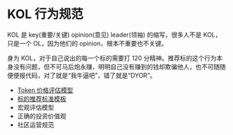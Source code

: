 # KOL 行为规范

KOL 是 key(重要/关键) opinion(意见) leader(领袖) 的缩写，很多人不是 KOL，只是一个 OL，因为他们的 opinion，根本不重要也不关键。

身为 KOL，对于自己说出的每一个标的需要打 120 分精神。推荐标的这个行为本身没有问题，但不可马后炮永赚，明明自己没有赚到的钱却欺骗他人，也不可随随便便报代码，对了就是“我牛逼吧”，错了就是“DYOR”。

-   [Token 价格评估模型](./rating-model/README.md)
-   [标的推荐标准模板](./recommendation-template.md)
-   宏观评估模型
-   正确的投资价值观
-   社区运营规范
